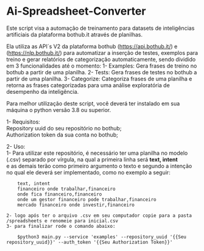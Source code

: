 # Ai-Spreadsheet-Converter
Este script visa a automação de treinamento para datasets de inteligências artificiais da plataforma bothub.it através de planilhas.

Ela utiliza as API´s V2 da plataforma bothub (https://api.bothub.it/) e (https://nlp.bothub.it/) para automatizar a inserção de testes, exemplos para treino e gerar relatórios de categorização automaticamente, sendo dividido em 3 funcionalidades até o momento:
	1- Examples: Gera frases de treino no bothub a partir de uma planilha. 
	2- Tests: Gera frases de testes no bothub a partir de uma planilha.
	3- Categorize: Categoriza frases de uma planilha e retorna as frases categorizadas para uma análise exploratória de 	       desempenho da inteligência.

Para melhor utilização deste script, você deverá ter instalado em sua máquina o python versão 3.8 ou superior.

1- Requisitos:<br>
	Repository uuid do seu repositório no bothub;<br>
	Authorization token da sua conta no bothub; 
    


2- Uso:<br>
    1- Para utilizar este repositório, é necessário ter uma planilha no modelo (.csv) separado por vírgula, na qual a primeira linha será <strong>text, intent</strong> <br>
    e as demais terão como primeiro argumento o texto e segundo a intenção no qual ele deverá ser implementado, como no exemplo a seguir:
    
        text, intent
        financeiro onde trabalhar,financeiro
        onde fica financeiro,financeiro
        onde um gestor financeiro pode trabalhar,financeiro
        mercado financeiro onde investir,financeiro

    2- logo após ter o arquivo .csv em seu computador copie para a pasta /spreadsheets e renomeie para inicial.csv
    3- para finalizar rode o comando abaixo:
        
        $python3 main.py --service 'examples' --repository_uuid '{{Seu repository_uuid}}' --auth_token '{{Seu Authorization Token}}'
